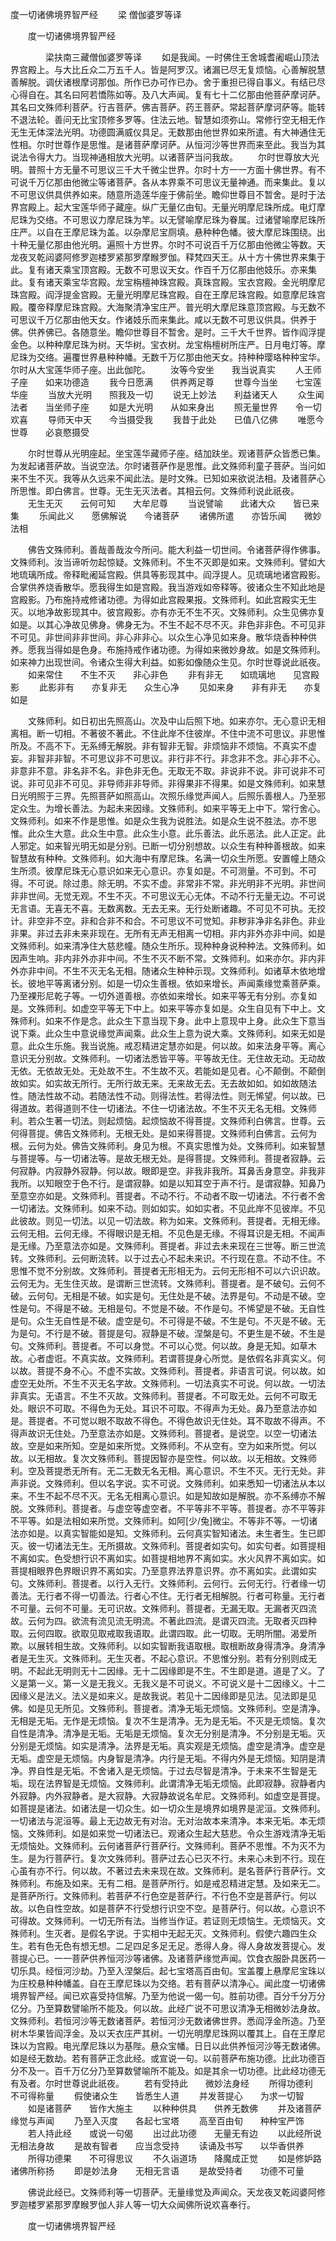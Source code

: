   度一切诸佛境界智严经
　　梁 僧伽婆罗等译




　　度一切诸佛境界智严经

　　　　梁扶南三藏僧伽婆罗等译
　　如是我闻。一时佛住王舍城耆阇崛山顶法界宫殿上。与大比丘众二万五千人。皆是阿罗汉。诸漏已尽无复烦恼。心善解脱慧善解脱。调伏诸根摩诃那伽。所作已办可作已办。舍于重担已得自事义。有结已尽心得自在。其名曰阿若憍陈如等。及八大声闻。复有七十二亿那由他菩萨摩诃萨。其名曰文殊师利菩萨。行吉菩萨。佛吉菩萨。药王菩萨。常起菩萨摩诃萨等。能转不退法轮。善问无比宝顶修多罗等。住法云地。智慧如须弥山。常修行空无相无作无生无体深法光明。功德圆满威仪具足。无数那由他世界如来所遣。有大神通住无性相。尔时世尊作是思惟。是诸菩萨摩诃萨。从恒河沙等世界而来至此。我当为其说法令得大力。当现神通相放大光明。以诸菩萨当问我故。
　　尔时世尊放大光明。普照十方无量不可思议三千大千微尘世界。尔时十方一一方面十佛世界。有不可说千万亿那由他微尘等诸菩萨。各从本界乘不可思议无量神通。而来集此。复以不可思议供具供养如来。随意所造莲华座于佛前坐。瞻仰世尊目不暂舍。是时于法界宫殿上。起大宝莲华师子藏座。纵广无量亿由旬。无量光明摩尼珠所成。电灯摩尼珠为交络。不可思议力摩尼珠为竿。以无譬喻摩尼珠为眷属。过诸譬喻摩尼珠所庄严。以自在王摩尼珠为盖。以杂摩尼宝厕填。悬种种色幡。彼大摩尼珠围绕。出十种无量亿那由他光明。遍照十方世界。尔时不可说百千万亿那由他微尘等数。天龙夜叉乾闼婆阿修罗迦楼罗紧那罗摩睺罗伽。释梵四天王。从十方十佛世界来集于此。复有诸天乘宝顶宫殿。无数不可思议天女。作百千万亿那由他妓乐。亦来集此。复有诸天乘宝华宫殿。龙宝栴檀神珠宫殿。真珠宫殿。宝衣宫殿。金光明摩尼珠宫殿。阎浮提金宫殿。无量光明摩尼珠宫殿。自在王摩尼珠宫殿。如意摩尼珠宫殿。覆帝释摩尼珠宫殿。大海聚清净宝庄严。普光明大摩尼珠意顶宫殿。与无数不可思议千万亿那由他天女。作诸妓乐而来集此。咸以无数不可思议供具。供养于佛。供养佛已。各随意坐。瞻仰世尊目不暂舍。是时。三千大千世界。皆作阎浮提金色。以种种摩尼珠为树。天华树。宝衣树。龙宝栴檀树所庄严。日月电灯等。摩尼珠为交络。遍覆世界悬种种幡。无数千万亿那由他天女。持种种璎珞种种宝华。尔时从大宝莲华师子座。出此伽陀。
　　汝等今安坐　　我当说真实
　　人王师子座　　如来功德造
　　我今日愿满　　供养两足尊
　　世尊今当坐　　七宝莲华座
　　当放大光明　　照我及一切
　　说无上妙法　　利益诸天人
　　众生闻法者　　当坐师子座
　　如是大光明　　从如来身出
　　照无量世界　　令一切欢喜
　　导师天中天　　今当摄受我
　　我昔于此处　　已值八亿佛
　　唯愿今世尊　　必哀愍摄受

　　尔时世尊从光明座起。坐宝莲华藏师子座。结加趺坐。观诸菩萨众皆悉已集。为发起诸菩萨故。当说空法。尔时诸菩萨作是思惟。此文殊师利童子菩萨。当问如来不生不灭。我等从久远来不闻此法。是时文殊。已知如来欲说法相。及诸菩萨心所思惟。即白佛言。世尊。无生无灭法者。其相云何。文殊师利说此祇夜。
　　无生无灭　　云何可知　　大牟尼尊
　　当说譬喻　　此诸大众　　皆已来集
　　乐闻此义　　愿佛解说　　今诸菩萨
　　诸佛所遣　　亦皆乐闻　　微妙法相

　　佛告文殊师利。善哉善哉汝今所问。能大利益一切世间。令诸菩萨得作佛事。文殊师利。汝当谛听勿起惊疑。文殊师利。不生不灭即是如来。文殊师利。譬如大地琉璃所成。帝释毗阇延宫殿。供具等影现其中。阎浮提人。见琉璃地诸宫殿影。合掌供养烧香散华。愿我得生如是宫殿。我当游戏如帝释等。彼诸众生不知此地是宫殿影。乃布施持戒修诸功德。为得如此宫殿果报。文殊师利。如此宫殿实无生灭。以地净故影现其中。彼宫殿影。亦有亦无不生不灭。文殊师利。众生见佛亦复如是。以其心净故见佛身。佛身无为。不生不起不尽不灭。非色非非色。不可见非不可见。非世间非非世间。非心非非心。以众生心净见如来身。散华烧香种种供养。愿我当得如是色身。布施持戒作诸功德。为得如来微妙身故。如是文殊师利。如来神力出现世间。令诸众生得大利益。如影如像随众生见。尔时世尊说此祇夜。
　　如来常住　　不生不灭　　非心非色
　　非有非无　　如琉璃地　　见宫殿影
　　此影非有　　亦复非无　　众生心净
　　见如来身　　非有非无　　亦复如是

　　文殊师利。如日初出先照高山。次及中山后照下地。如来亦尔。无心意识无相离相。断一切相。不著彼不著此。不住此岸不住彼岸。不住中流不可思议。非思惟所及。不高不下。无系缚无解脱。非有智非无智。非烦恼非不烦恼。不真实不虚妄。非智非非智。不可思议非不可思议。非行非不行。非念非不念。非心非不心。非意非不意。非名非不名。非色非无色。无取无不取。非说非不说。非可说非不可说。非可见非不可见。非导师非非导师。非得果非不得果。如是文殊师利。如来慧日光明照于三界。先照菩萨如照高山。次照乐缘觉声闻人。后照乐善根人。乃至邪定众生。为增长善法。为起未来因缘。文殊师利。如来平等无上中下。常行舍心。文殊师利。如来不作是思惟。如是众生我为说胜法。如是众生说不胜法。亦不思惟。此众生大意。此众生中意。此众生小意。此乐善法。此乐恶法。此人正定。此人邪定。如来智光明无如是分别。已断一切分别想故。以众生有种种善根故。如来智慧故有种种。文殊师利。如大海中有摩尼珠。名满一切众生所愿。安置幢上随众生所须。彼摩尼珠无心意识如来无心意识。亦复如是。不可测量。不可到。不可得。不可说。除过患。除无明。不实不虚。非常非不常。非光明非不光明。非世间非非世间。无觉无观。不生不灭。不可思议无心无体。不动不行无量无边。不可说无言语。无喜无不喜。无数离数。无去无来。无行处断诸趣。不可见不可执。无挍计。非空非不空。非和合非不和合。不可思议不可觉知。非秽非净非名非色。非业非果。非过去非未来非现在。无所有无声无相离一切相。非内非外亦非中间。如是文殊师利。如来清净住大慈悲幢。随众生所乐。现种种身说种种法。文殊师利。如因声生响。非内非外亦非中间。不生不灭不断不常。文殊师利。如来亦尔。非内非外亦非中间。不生不灭无名无相。随诸众生种种示现。文殊师利。如诸草木依地增长。彼地平等离诸分别。如是一切众生善根。依如来增长。声闻乘缘觉乘菩萨乘。乃至裸形尼乾子等。一切外道善根。亦依如来增长。如来平等无有分别。亦复如是。文殊师利。如虚空平等无下中上。如来平等亦复如是。众生自见有下中上。文殊师利。如来不作是念。此众生下意当现下身。此中上意现中上身。此众生下意当说下乘。此众生中意说缘觉声闻乘。此众生上意为说大乘。文殊师利。如来无如是意。此众生乐施。我当说施。戒忍精进定慧亦如是。何以故。如来法身平等。离心意识无分别故。文殊师利。一切诸法悉皆平等。平等故无住。无住故无动。无动故无依。无依故无处。无处故不生。不生故不灭。若能如是见者。心不颠倒。不颠倒故如实。如实故无所行。无所行故无来。无来故无去。无去故如如。如如故随法性。随法性故不动。若随法性不动。则得法性。若得法性。则无悕望。何以故。已得道故。若得道则不住一切诸法。不住一切诸法故。不生不灭无名无相。文殊师利。若众生著一切法。则起烦恼。起烦恼故不得菩提。文殊师利白佛言。世尊。云何得菩提。佛告文殊师利。无根无处。是如来得菩提。文殊师利白佛言。云何为根。云何为处。佛告文殊师利。身见为根。不真实思惟为处。文殊师利。如来智慧与菩提等。与一切诸法等。是故无根无处。是得菩提。文殊师利。菩提者寂静。云何寂静。内寂静外寂静。何以故。眼即是空。非我非我所。耳鼻舌身意空。非我非我所。以知眼空于色不行。是谓寂静。如是以知耳空于声不行。是谓寂静。知鼻乃至意空亦如是。文殊师利。菩提者。不动不行。不动者不取一切诸法。不行者不舍一切诸法。文殊师利。如来不动。则如如实。如如实者。不见此岸不见彼岸。不见此彼故。则见一切法。以见一切法故。称为如来。文殊师利。菩提者。无相无缘。云何无相。云何无缘。不得眼识是无相。不见色是无缘。不得耳识是无相。不闻声是无缘。乃至意法亦如是。文殊师利。菩提者。非过去未来现在三世等。断三世流转。文殊师利。云何断流转。以于过去心不起未来识。不行现在意。不动不住。不思惟不觉不分别故。文殊师利。菩提者无形相无为。云何无形相不可以六识识故。云何无为。无生住灭故。是谓断三世流转。文殊师利。菩提者。是不破句。云何不破。云何句。无相是不破。如实是句。无住处是不破。法界是句。不动是不破。空性是句。不得是不破。无相是句。不觉是不破。不作是句。不悕望是不破。无自性是句。众生无自性是不破。虚空是句。不可得是不破。不生是句。不灭是不破。无为是句。不行是不破。菩提是句。寂静是不破。涅槃是句。不更生是不破。不生是句。文殊师利。菩提者。不可以身觉。不可以心觉。何以故。身是无知。如草木故。心者虚诳。不真实故。文殊师利。若谓菩提身心所觉。是依假名非真实义。何以故。菩提不身不心。不虚不实故。文殊师利。菩提者。非语言可说。何以故。如虚空无处所。不生不灭无名字故。文殊师利。一切法真实不可说。何以故。一切法非真实。无语言。不生不灭故。文殊师利。菩提者。不可取无处。云何不可取无处。眼识不可取。不得色为无处。耳识不可取。不得声为无处。鼻乃至意法亦如是。菩提者。不可觉以眼不取故不得色。不得色故识无住处。耳不取故不得声。不得声故识无住处。乃至意法亦如是。文殊师利。菩提者。是说空。以空一切诸法故。空是如来所知。空是如来所觉。文殊师利。不从空有。空为如来所觉。何以故。以无相故。复次文殊师利。菩提因智亦是空性。何以故。以无相故。文殊师利。空及菩提悉无所有。无二无数无名无相。离心意识。不生不灭。无行无处。非声非说。文殊师利。但以名字说。实不可说。文殊师利。如来悉知一切诸法从本以来。不生不起不尽不灭。无名无相离心意识。如是知故如是解脱。亦不系缚亦不解脱。文殊师利。菩提者。与虚空等虚空者。不平等非不平等。菩提者。亦不平等非不平等。如是法相如来所觉。文殊师利。如阿[少/兔]微尘。不等非不等。一切诸法亦如是。以真实智能如是知。文殊师利。云何真实智知诸法。未生者生。生已即灭。彼一切诸法无生。无所摄故。文殊师利。菩提者如实句。如实句者。如菩提相不离如实。色受想行识不离如实。如菩提相地界不离如实。水火风界不离如实。如菩提相眼界色界眼识界不离如实。乃至意界法界意识界。亦不离如实。此谓如实句。文殊师利。菩提者。以行入无行。文殊师利。云何行。云何无行。行者缘一切善法。无行者不得一切善法。行者心不住。无行者无相解脱。行者可称量。无行者不可量。云何不可量。无可识故。文殊师利。菩提者。无漏无取。无漏者灭四流故。云何为四。欲流有流见流无明流。不著此四流。是谓灭四流。无取者灭四种取。云何四取。欲取见取戒取我语取。此谓四取。此一切取。无明所闇。渴爱所欺。以展转相生故。文殊师利。以如实智断我语取根。取根断故身得清净。身清净者是无生灭。文殊师利。无生灭者。不起心意识。不思惟分别。若有分别则成无明。不起此无明则无十二因缘。无十二因缘即是不生。不生即是道。道是了义。了义是第一义。第一义是无我义。无我义是不可说义。不可说义是十二因缘义。十二因缘义是法义。法义是如来义。是故我说。若见十二因缘即是见法。见法即是见佛。如是见无所见。文殊师利。菩提者。清净无垢无烦恼。文殊师利。空是清净。无相是无垢。无作是无烦恼。复次不生是清净。无为是无垢。不灭是无烦恼。复次自性是清净。清净是无垢。无垢是无烦恼。复次无分别是清净。不分别是无垢。灭分别是无烦恼。如实是清净。法界是无垢。真实观是无烦恼。虚空是清净。虚空是无垢。虚空是无烦恼。内身智是清净。内行是无垢。不得内外是无烦恼。知阴是清净。界自性是无垢。不舍诸入是无烦恼。于过去尽智是清净。于未来不生智是无垢。现在法界智是无烦恼。文殊师利。此谓清净无垢无烦恼。此即寂静。寂静者内外寂静。内外寂静者。是大寂静。大寂静故说名牟尼。文殊师利。如虚空是菩提。如菩提是诸法。如诸法是一切众生。如一切众生是境界如境界是泥洹。文殊师利。一切诸法与泥洹等。最上无边故无有对治。无对治故本来清净。本来无垢。本无烦恼。文殊师利。如是如来觉一切诸法已。观诸众生起大慈悲。令众生游戏清净无垢无烦恼处。文殊师利。云何诸菩萨行菩萨行。文殊师利。菩萨不思惟。不为灭不为生。是为行菩萨行。复次文殊师利。菩萨过去心已灭不行。未来心未到不行。现在心虽有亦不行。何以故。不著过去未来现在故。文殊师利。是名菩萨行菩萨行。文殊师利。布施及如来。无有二相。是菩萨所行。如是戒忍精进定慧。及如来无二。是菩萨所行。文殊师利。若菩萨不行色空是菩萨行。不行色不空是菩萨行。何以故。以色自性空故。如是菩萨不行受想行识空不空。是菩萨行。何以故。心意识不可得故。文殊师利。一切无所有法。当修当作证。若证则无烦恼生。无烦恼灭。文殊师利。生灭者。是假名字说。于实相中无起无灭。文殊师利。假使六趣四生众生。若有色无色有想无想。二足四足多足无足。悉得人身。得人身故发菩提心。发菩提心已。一一菩萨供养恒河沙等诸佛。及诸菩萨缘觉声闻。饮食衣服卧具医药一切乐具。经恒河沙劫。乃至入涅槃后。起七宝塔高百由旬。宝盖覆上悬摩尼宝珠以为庄校悬种种幡盖。自在王摩尼珠以为交络。若有菩萨以清净心。闻此度一切诸佛境界智严经。闻已欢喜受持信解。乃至为他说一偈一句。胜前功德。百分千分万分亿分。乃至算数譬喻所不能及。何以故。此经广说不可思议清净无相微妙法身故。文殊师利。若恒河沙等无数诸菩萨。若恒河沙无数诸佛世界。悉阎浮金所造。乃至树木华果皆阎浮金。及以天衣庄严其树。一切光明摩尼珠网以覆其上。自在王摩尼珠以为宫殿。电光摩尼珠以为基陛。悬众宝幡。日日以此供养恒河沙等无数诸佛。如是经无数劫。若有菩萨正念此经。或宣说一句。以前菩萨布施功德。比此功德百分不及一。百千万亿分乃至算数譬喻所不能及。如是其余一切功德。比此经功德无有及者。尔时世尊说此祇夜。
　　若有受持此　　微妙法身经
　　所得功德利　　不可得称量
　　假使诸众生　　皆悉生人道
　　并发菩提心　　为求一切智
　　如是诸菩萨　　皆作大施主
　　以种种供具　　供养无数佛
　　并及诸菩萨　　缘觉与声闻
　　乃至入灭度　　各起七宝塔
　　高至百由旬　　种种宝严饰
　　若人持此经　　或说一句偈
　　出过此功德　　无量无有边
　　以此经所说　　无相法身故
　　是故有智者　　应当念受持
　　读诵及书写　　以华香供养
　　所得功德果　　不可得思议
　　不久诣道场　　降魔成正觉
　　如是修妒路　　诸佛所称扬
　　即是妙法身　　无相无言语
　　是故受持者　　功德不可量

　　佛说此经已。文殊师利等一切菩萨。无量缘觉及声闻众。天龙夜叉乾闼婆阿修罗迦楼罗紧那罗摩睺罗伽人非人等一切大众闻佛所说欢喜奉行。

　　度一切诸佛境界智严经


